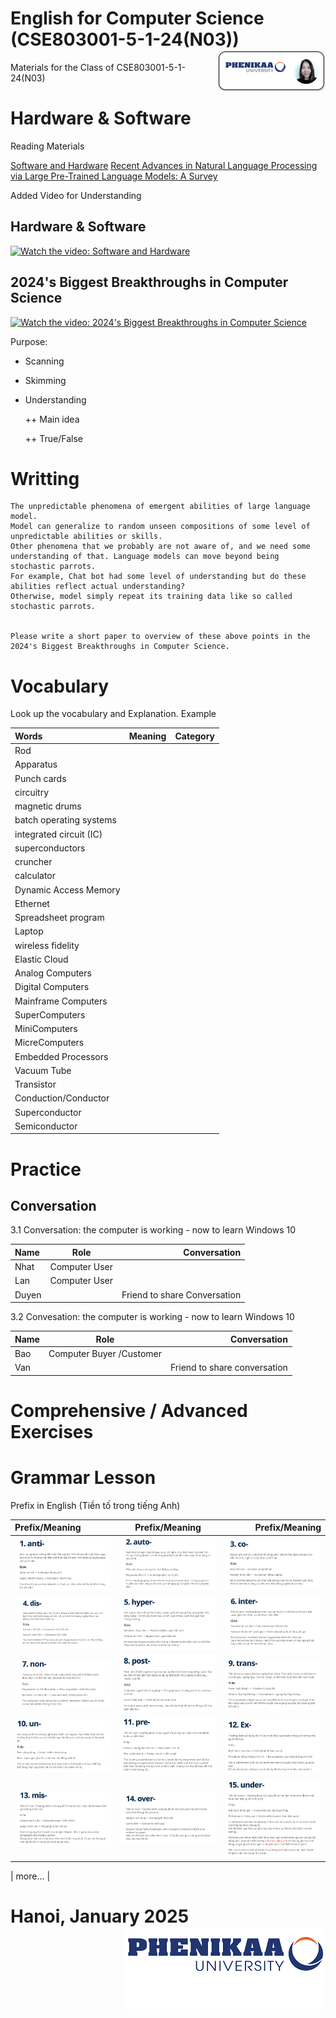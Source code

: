 # English for Computer Science (CSE803001-5-1-24(N03)) <img src='img/nglthu.png' align='right'> 


Materials for the Class of CSE803001-5-1-24(N03)

# Hardware & Software
Reading Materials

[Software and Hardware](Computer/HistoryofComputers.pdf)
[Recent Advances in Natural Language Processing via Large Pre-Trained Language Models: A Survey]()

Added Video for Understanding

## Hardware & Software

[![Watch the video: Software and Hardware](https://nglthu.github.io/English_5_1_24/img/computer.png)](https://www.youtube.com/watch?v=vG_qmtdBPTU)

## 2024's Biggest Breakthroughs in Computer Science

[![Watch the video: 2024's Biggest Breakthroughs in Computer Science](https://nglthu.github.io/English_5_1_24/img/behaviour.png)](https://www.youtube.com/watch?v=fTMMsreAqX0)

Purpose:
+ Scanning
  
+ Skimming
  
+ Understanding
  
  ++ Main idea
  
  ++ True/False
  
# Writting

```
The unpredictable phenomena of emergent abilities of large language model.
Model can generalize to random unseen compositions of some level of unpredictable abilities or skills.
Other phenomena that we probably are not aware of, and we need some understanding of that. Language models can move beyond being stochastic parrots.
For example, Chat bot had some level of understanding but do these abilities reflect actual understanding?
Otherwise, model simply repeat its training data like so called stochastic parrots. 


Please write a short paper to overview of these above points in the 2024's Biggest Breakthroughs in Computer Science.

```



# Vocabulary
 
   Look up the vocabulary and Explanation.
   Example

| Words            | Meaning | Category|
| :---------------- | :------: | ----: |
| Rod |     |  |
| Apparatus |     |  |
| Punch cards |     |  |
| circuitry |     |  |
| magnetic drums |    |  |
| batch operating systems |     |  |
| integrated circuit (IC)  |     |  |
| superconductors |    |  |
| cruncher |     |  |
| calculator |     |  |
| Dynamic Access Memory |    |  |
| Ethernet |    |  |
| Spreadsheet program |    |  |
| Laptop  |    |  |
| wireless fidelity  |    |  |
| Elastic Cloud  |    |  |
| Analog Computers  |    |  |
| Digital Computers  |    |  |
| Mainframe Computers  |    |  |
| SuperComputers  |    |  |
| MiniComputers  |    |  |
| MicreComputers  |    |  |
| Embedded Processors  |    |  |
| Vacuum Tube |    |  |
| Transistor  |    |  |
| Conduction/Conductor  |    |  |
| Superconductor  |    |  |
| Semiconductor  |    |  |
# Practice
## Conversation


3.1 Conversation: the computer is working - now to learn Windows 10

| Name            | Role | Conversation|
| :---------------- | :------: | ----: |
| Nhat | Computer User   |  |
| Lan |  Computer User   |  |
| Duyen |     | Friend to share Conversation |



3.2 Convesation: the computer is working - now to learn Windows 10

| Name            | Role | Conversation|
| :---------------- | :------: | ----: |
| Bao | Computer Buyer /Customer    |  |
| Van |     | Friend to share conversation |

# Comprehensive / Advanced Exercises

# Grammar Lesson

Prefix in English (Tiền tố trong tiếng Anh)

| Prefix/Meaning            |Prefix/Meaning | Prefix/Meaning|
| :---------------- | :------: | ----: |
| <img src='img/1_anti.png'> | <img src='img/2_auto.png'>     |  <img src='img/3_co.png'> |
| <img src='img/4_dis.png'> | <img src='img/5_hyper.png'>     |  <img src='img/6_inter.png'> |
| <img src='img/7_non.png'> | <img src='img/8_post.png'>     |  <img src='img/9_trans.png'> |
| <img src='img/10_un.png'> | <img src='img/11_pre.png'>     |  <img src='img/12_ex.png'> |
| <img src='img/13_mis.png'> | <img src='img/14_over.png'>     |  <img src='img/15_under.png'> |

| more... |  



# Hanoi, January 2025 <img src='img/logo.png' align='right'> 
